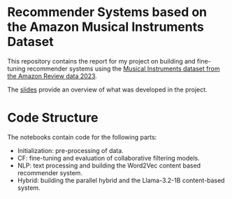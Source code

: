 # Recommender Systems based on the Amazon Musical Instruments Dataset

This repository contains the report for my project on building and fine-tuning recommender systems using the [Musical Instruments dataset from the Amazon Review data 2023](https://amazon-reviews-2023.github.io/data_processing/5core.html). 

The [slides](https://github.com/KNS00/Instrument-recommendations/blob/main/presentation_readable.pdf) provide an overview of what was developed in the project.

# Code Structure
The notebooks contain code for the following parts:

* Initialization: pre-processing of data.
* CF: fine-tuning and evaluation of collaborative filtering models.
* NLP: text processing and building the Word2Vec content based recommender system.
* Hybrid: building the parallel hybrid and the Llama-3.2-1B content-based system.
